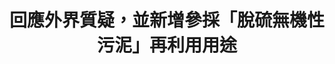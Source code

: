 ---
id: "70"
lang: zh-tw
publish: "TRUE"
selected: "FALSE"
selected_blog: "FALSE"
thumbnail: https://drive.google.com/file/d/1usm1inInRU_Dgxeu35XEV4828uNQZ6ka/view?usp=sharing
title: 回應外界質疑，並新增參採「脫硫無機性污泥」再利用用途
description: 「經濟部廢棄物再利用管理辦法案」部會自提案
color: green
introduction:
  content: 部會已經有既定的線上會議，PDIS在確保爭點明確、利害關係人都有被邀請的狀況下，並未另開協作會議，而是加入了他們的線上會議，並協助製作會議逐字稿，以增進公開透明。
  image: "-"
join:
  type: 眾
  title: 經濟部公告：預告「經濟部事業廢棄物再利用管理辦法」第23條及第3條附表修正草案
  link: https://join.gov.tw/policies/detail/919de8fc-8984-4f12-a02c-a63f97ecc2a1
  image: https://cm.pdis.tw/images/post/70/1OzS2gNkp69F1YsonDXHFXN0wTG8Sz8hU.jpg
layout: post
departments:
  - 經濟部
tags:
  - N
embed:
  agenda_book:
    links:
      - "-"
  mind_map:
    links:
      - "-"
  ministry_slide:
    links:
      - "-"
  host_slide:
    links:
      - "-"
  live:
    links:
      - "-"
  transcript:
    links:
      - https://sayit.pdis.nat.gov.tw/2020-05-07-%E9%96%8B%E6%94%BE%E6%94%BF%E5%BA%9C%E7%AC%AC70%E6%AC%A1%E5%8D%94%E4%BD%9C%E6%9C%83%E8%AD%B0
---